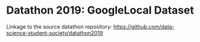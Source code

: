 # Datathon 2019: GoogleLocal Dataset

Linkage to the source datathon repository: https://github.com/data-science-student-society/datathon2019
